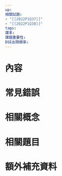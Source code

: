 ```yaml
---
up: 
相關試題: 
- "[[2022P1Q37]]"
- "[[2022P1Q38]]"
tags: 
課本: 
課題重要性: 
DSE出現頻率:
---
```

# 內容
# 常見錯誤
# 相關概念

# 相關題目
# 額外補充資料

